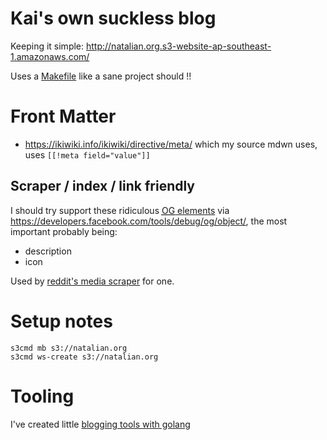 # Kai's own suckless blog

Keeping it simple: <http://natalian.org.s3-website-ap-southeast-1.amazonaws.com/>

Uses a [Makefile](Makefile) like a sane project should !!

# Front Matter

* <https://ikiwiki.info/ikiwiki/directive/meta/> which my source mdwn uses, uses `[[!meta field="value"]]`

## Scraper / index / link friendly

I should try support these ridiculous <a href=http://ogp.me/><abbr title="Open
Graph">OG</abbr> elements</a> via
<https://developers.facebook.com/tools/debug/og/object/>, the most important probably being:

* description
* icon

Used by [reddit's media scraper](https://github.com/reddit/reddit/blob/master/r2/r2/lib/media.py) for one.

# Setup notes

	s3cmd mb s3://natalian.org
	s3cmd ws-create s3://natalian.org

# Tooling

I've created little [blogging tools with golang](https://github.com/kaihendry/blog)

